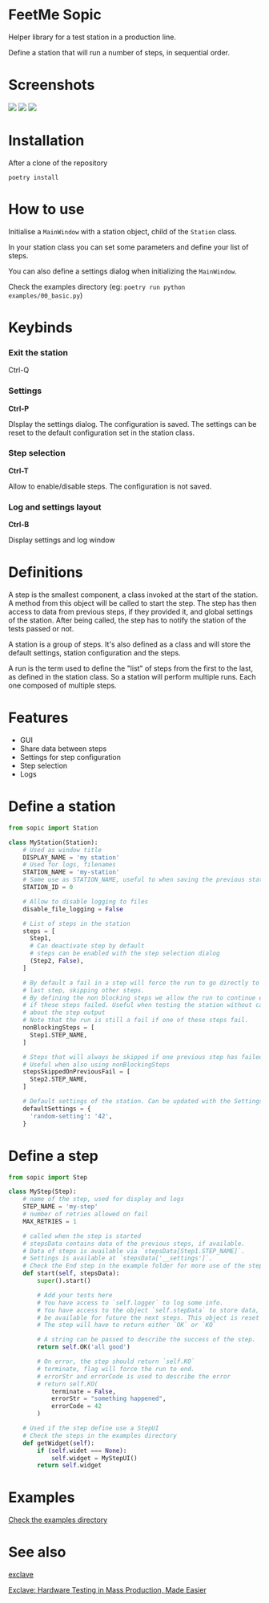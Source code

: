 FeetMe Sopic
============

Helper library for a test station in a production line.

Define a station that will run a number of steps, in sequential order.


# Screenshots

![](assets/basic.png)
![](assets/basic-run.png)
![](assets/settings.png)


# Installation

After a clone of the repository

`poetry install`


# How to use

Initialise a `MainWindow` with a station object, child of the `Station` class.

In your station class you can set some parameters and define your list of steps.

You can also define a settings dialog when initializing the `MainWindow`.

Check the examples directory (eg: `poetry run python examples/00_basic.py`)


# Keybinds

### Exit the station
Ctrl-Q

### Settings
**Ctrl-P**

DIsplay the settings dialog. The configuration is saved. The settings can be
reset to the default configuration set in the station class.

### Step selection
**Ctrl-T**

Allow to enable/disable steps. The configuration is not saved.

### Log and settings layout
**Ctrl-B**

Display settings and log window


# Definitions

A step is the smallest component, a class invoked at the start of the station.
A method from this object will be called to start the step. The step has then
access to data from previous steps, if they provided it, and global settings of
the station.
After being called, the step has to notify the station of the tests passed or
not.

A station is a group of steps. It's also defined as a class and will store the
default settings, station configuration and the steps.

A run is the term used to define the "list" of steps from the first to the last,
as defined in the station class.
So a station will perform multiple runs. Each one composed of multiple steps.


# Features

- GUI
- Share data between steps
- Settings for step configuration
- Step selection
- Logs

# Define a station

```python
from sopic import Station

class MyStation(Station):
    # Used as window title
    DISPLAY_NAME = 'my station'
    # Used for logs, filenames
    STATION_NAME = 'my-station'
    # Same use as STATION_NAME, useful to when saving the previous station
    STATION_ID = 0

    # Allow to disable logging to files
    disable_file_logging = False

    # List of steps in the station
    steps = [
      Step1,
      # Can deactivate step by default
      # steps can be enabled with the step selection dialog
      (Step2, False),
    ]

    # By default a fail in a step will force the run to go directly to the
    # last step, skipping other steps.
    # By defining the non blocking steps we allow the run to continue even
    # if these steps failed. Useful when testing the station without caring
    # about the step output
    # Note that the run is still a fail if one of these steps fail.
    nonBlockingSteps = [
      Step1.STEP_NAME,
    ]

    # Steps that will always be skipped if one previous step has failed.
    # Useful when also using nonBlockingSteps
    stepsSkippedOnPreviousFail = [
      Step2.STEP_NAME,
    ]

    # Default settings of the station. Can be updated with the SettingsDialog.
    defaultSettings = {
      'random-setting': '42',
    }
```

# Define a step

```python
from sopic import Step

class MyStep(Step):
    # name of the step, used for display and logs
    STEP_NAME = 'my-step'
    # number of retries allowed on fail
    MAX_RETRIES = 1

    # called when the step is started
    # stepsData contains data of the previous steps, if available.
    # Data of steps is available via `stepsData[Step1.STEP_NAME]`.
    # Settings is available at `stepsData['__settings']`.
    # Check the End step in the example folder for more use of the stepsData.
    def start(self, stepsData):
        super().start()

        # Add your tests here
        # You have access to `self.logger` to log some info.
        # You have access to the object `self.stepData` to store data, it will
        # be available for future the next steps. This object is reset on each run.
        # The step will have to return either `OK` or `KO`

        # A string can be passed to describe the success of the step.
        return self.OK('all good')

        # On error, the step should return `self.KO`
        # terminate, flag will force the run to end.
        # errorStr and errorCode is used to describe the error
        # return self.KO(
            terminate = False,
            errorStr = "something happened",
            errorCode = 42
        )

    # Used if the step define use a StepUI
    # Check the steps in the examples directory
    def getWidget(self):
        if (self.widet === None):
            self.widget = MyStepUI()
        return self.widget
```


# Examples

[Check the examples directory](./examples)


# See also

[exclave](https://github.com/exclave/exclave)

[Exclave: Hardware Testing in Mass Production, Made Easier](https://www.bunniestudios.com/blog/?p=5450)

